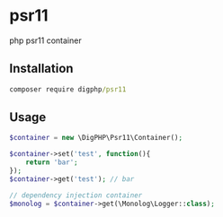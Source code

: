 # psr11

php psr11 container

## Installation

``` cmd
composer require digphp/psr11
```

## Usage

``` php
$container = new \DigPHP\Psr11\Container();

$container->set('test', function(){
    return 'bar';
});
$container->get('test'); // bar

// dependency injection container
$monolog = $container->get(\Monolog\Logger::class);
```
